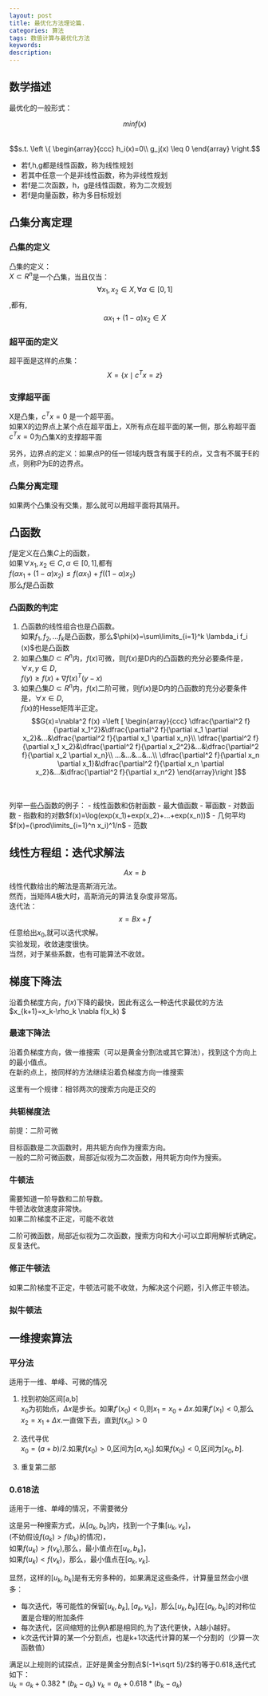 ```yaml
---
layout: post
title: 最优化方法理论篇.
categories: 算法
tags: 数值计算与最优化方法
keywords:
description:
---
```



## 数学描述
最优化的一般形式：

$$minf(x)$$  
$$s.t. \left \{ \begin{array}{ccc}
h_i(x)=0\\
g_j(x) \leq 0
\end{array} \right.$$  


- 若f,h,g都是线性函数，称为线性规划
- 若其中任意一个是非线性函数，称为非线性规划
- 若f是二次函数，h，g是线性函数，称为二次规划
- 若f是向量函数，称为多目标规划  

## 凸集分离定理  

### 凸集的定义  
凸集的定义：  
$X \subset R^n$是一个凸集，当且仅当：  
$$\forall x_1,x_2 \in X,\forall \alpha\in[0,1]$$,都有,  
$$\alpha x_1+(1-\alpha)x_2 \in X$$

### 超平面的定义

超平面是这样的点集：   
$$X=\{ x \mid c^Tx=z\}$$

### 支撑超平面

X是凸集，$c^Tx=0$ 是一个超平面。  
如果X的边界点上某个点在超平面上，X所有点在超平面的某一侧，那么称超平面$c^Tx=0$为凸集X的支撑超平面  

另外，边界点的定义：如果点P的任一邻域内既含有属于E的点，又含有不属于E的点，则称P为E的边界点。  

### 凸集分离定理

如果两个凸集没有交集，那么就可以用超平面将其隔开。  

## 凸函数

$f$是定义在凸集$C$上的函数，  
如果$\forall x_1,x_2 \in C,\alpha \in [0,1]$,都有  
$f(\alpha x_1+(1-\alpha)x_2) \leq f(\alpha x_1)+ f((1-\alpha)x_2)$  
那么$f$是凸函数

### 凸函数的判定
1. 凸函数的线性组合也是凸函数。  
如果$f_1,f_2,...f_k$是凸函数，那么$\phi(x)=\sum\limits_{i=1}^k \lambda_i f_i (x)$也是凸函数
2. 如果凸集$D \subset R^n$内，$f(x)$可微，则$f(x)$是D内的凸函数的充分必要条件是，$\forall x,y\in D$,   
$f(y) \geq f(x)+ \nabla f(x)^T (y-x)$  
3. 如果凸集$D \subset R^n$内，$f(x)$二阶可微，则$f(x)$是D内的凸函数的充分必要条件是，$\forall x\in D$,   
$f(x)$的Hesse矩阵半正定。  
$$G(x)=\nabla^2 f(x) =\left [ \begin{array}{ccc}
\dfrac{\partial^2 f}{\partial x_1^2}&\dfrac{\partial^2 f}{\partial x_1 \partial x_2}&...&\dfrac{\partial^2 f}{\partial x_1 \partial x_n}\\
\dfrac{\partial^2 f}{\partial x_1 x_2}&\dfrac{\partial^2 f}{\partial x_2^2}&...&\dfrac{\partial^2 f}{\partial x_2 \partial x_n}\\
...&...&...&...\\
\dfrac{\partial^2 f}{\partial x_n \partial x_1}&\dfrac{\partial^2 f}{\partial x_n \partial x_2}&...&\dfrac{\partial^2 f}{\partial x_n^2}
\end{array}\right ]$$  


<br>
<br>
列举一些凸函数的例子：  
- 线性函数和仿射函数
- 最大值函数
- 幂函数
- 对数函数
- 指数和的对数$f(x)=\log(exp(x_1)+exp(x_2)+...+exp(x_n))$
- 几何平均$f(x)=(\prod\limits_{i=1}^n x_i)^1/n$
- 范数

## 线性方程组：迭代求解法
$$Ax=b$$
线性代数给出的解法是高斯消元法。  
然而，当矩阵$A$极大时，高斯消元的算法复杂度非常高。  
迭代法：  
$$x=Bx+f$$
任意给出$x_0$,就可以迭代求解。  
实验发现，收敛速度很快。  
当然，对于某些系数，也有可能算法不收敛。  

## 梯度下降法

沿着负梯度方向，$f(x)$下降的最快，因此有这么一种迭代求最优的方法
$x_{k+1}=x_k-\rho_k \nabla f(x_k) $  

### 最速下降法

沿着负梯度方向，做一维搜索（可以是黄金分割法或其它算法），找到这个方向上的最小值点。   
在新的点上，按同样的方法继续沿着负梯度方向一维搜索   

这里有一个规律：相邻两次的搜索方向是正交的

### 共轭梯度法
前提：二阶可微  

目标函数是二次函数时，用共轭方向作为搜索方向。  
一般的二阶可微函数，局部近似视为二次函数，用共轭方向作为搜索。  

### 牛顿法

需要知道一阶导数和二阶导数。   
牛顿法收敛速度非常快。  
如果二阶梯度不正定，可能不收敛  


二阶可微函数，局部近似视为二次函数，搜索方向和大小可以立即用解析式确定。  
反复迭代。

### 修正牛顿法
如果二阶梯度不正定，牛顿法可能不收敛，为解决这个问题，引入修正牛顿法。  

### 拟牛顿法


## 一维搜索算法

### 平分法
适用于一维、单峰、可微的情况
1. 找到初始区间[a,b]  
$x_0$为初始点，$\Delta x$是步长。如果$f'(x_0)<0$,则$x_1=x_0+\Delta x$.如果$f'(x_1)<0$,那么$x_2=x_1+\Delta x$.一直做下去，直到$f(x_n)>0$

2. 迭代寻优  
$x_0=(a+b)/2$.如果$f(x_0)>0$,区间为$[a,x_0]$.如果$f(x_0)<0$,区间为$[x_0,b]$.

3. 重复第二部

### 0.618法
适用于一维、单峰的情况，不需要微分  

这是另一种搜索方式，从$[a_k,b_k]$内，找到一个子集$[u_k,v_k]$，  
(不妨假设$f(a_k)>f(b_k)$的情况)，  
如果$f(u_k)>f(v_k)$,那么，最小值点在$[u_k,b_k]$，  
如果$f(u_k)<f(v_k)$，那么，最小值点在$[a_k,v_k]$.

显然，这样的$[u_k,b_k]$是有无穷多种的，如果满足这些条件，计算量显然会小很多：
- 每次迭代，等可能性的保留$[u_k,b_k],[a_k,v_k]$，那么$[u_k,b_k]$在$[a_k,b_k]$的对称位置是合理的附加条件
- 每次迭代，区间缩短的比例$\lambda$都是相同的,为了迭代更快，$\lambda$越小越好。
- k次迭代计算的某一个分割点，也是k+1次迭代计算的某一个分割的（少算一次函数值）

满足以上规则的试探点，正好是黄金分割点$(-1+\sqrt 5)/2$约等于0.618,迭代式如下：  
$u_k=a_k+0.382* (b_k - a_k)$
$v_k=a_k+0.618* (b_k - a_k)$
